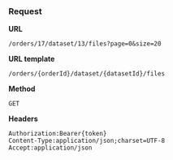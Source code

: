 ### Request

**URL**

`/orders/17/dataset/13/files?page=0&size=20`

**URL template**

`/orders/{orderId}/dataset/{datasetId}/files`

**Method**

`GET`

**Headers**

`Authorization:Bearer{token}`  
`Content-Type:application/json;charset=UTF-8`  
`Accept:application/json`  
